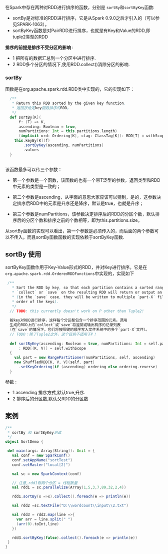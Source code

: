 
在Spark中存在两种对RDD进行排序的函数，分别是 `sortBy`和`sortByKey`函数: 

* sortBy是对标准的RDD进行排序，它是从Spark 0.9.0之后才引入的（可以参见SPARK-1063）。
* sortByKey函数是对PairRDD进行排序，也就是有Key和Value的RDD,即tuple2类型的RDD

__排序的前提是排序不受分区的影响__ :

  * 1 把所有的数据汇总到一个分区中进行排序.
  * 2 RDD多个分区的情况下,使用RDD.collect()消除分区的影响.
  
  
### sortBy

函数是在org.apache.spark.rdd.RDD类中实现的，它的实现如下：

``` scala
  /**
   * Return this RDD sorted by the given key function.
   * 返回按给定key函数排序的RDD。
   */
  def sortBy[K](
      f: (T) => K,
      ascending: Boolean = true,
      numPartitions: Int = this.partitions.length)
      (implicit ord: Ordering[K], ctag: ClassTag[K]): RDD[T] = withScope {
    this.keyBy[K](f)
        .sortByKey(ascending, numPartitions)
        .values
  }
  
```

该函数最多可以传三个参数：

* 第一个参数是一个函数，该函数的也有一个带T泛型的参数，返回类型和RDD中元素的类型是一致的；
  
* 第二个参数是ascending，从字面的意思大家应该可以猜到，是的，这参数决定排序后RDD中的元素是升序还是降序，默认是true，也就是升序；
  
* 第三个参数是numPartitions，该参数决定排序后的RDD的分区个数，默认排序后的分区个数和排序之前的个数相等，即为this.partitions.size。
  
  
从sortBy函数的实现可以看出，第一个参数是必须传入的，而后面的两个参数可以不传入。而且sortBy函数函数的实现依赖于sortByKey函数.

## sortBy 使用

sortByKey函数作用于Key-Value形式的RDD，并对Key进行排序。它是在`org.apache.spark.rdd.OrderedRDDFunctions`中实现的，实现如下

``` scala
 /**
   * Sort the RDD by key, so that each partition contains a sorted range of the elements. Calling
   * `collect` or `save` on the resulting RDD will return or output an ordered list of records
   * (in the `save` case, they will be written to multiple `part-X` files in the filesystem, in
   * order of the keys).
   */
  // TODO: this currently doesn't work on P other than Tuple2!
  
  按key对RDD进行排序，这样每个分区都包含一个排序范围的元素。调用
  生成的RDD上的`collect`或`save`将返回或输出有序的记录列表
  (在`save`的情况下，它们将按照键的顺序写入文件系统中的多个`part-X`文件）。
  // TODO：除了Tuple2之外，这个目前不适用于P！
  
  def sortByKey(ascending: Boolean = true, numPartitions: Int = self.partitions.length)
      : RDD[(K, V)] = self.withScope
  {
    val part = new RangePartitioner(numPartitions, self, ascending)
    new ShuffledRDD[K, V, V](self, part)
      .setKeyOrdering(if (ascending) ordering else ordering.reverse)
  }
``` 

参数 : 

 * 1 ascending 排序方式,默认true,升序.
 * 2 排序后的分区数,默认父RDD的分区数
 
 ## 案例 
 
 ``` scala
 /**
  * sortBy 和 sortByKey测试
  */
object SortDemo {

  def main(args: Array[String]): Unit = {
    val conf = new SparkConf()
    conf.setAppName("sortTest")
    conf.setMaster("local[2]")

    val sc = new SparkContext(conf)

    // 注意,rdd1有两个分区 = 线程数量
    val rdd1 = sc.parallelize(Array(1,5,3,7,89,32,2,4))

    rdd1.sortBy(x =>x).collect().foreach(e => println(e))

    val rdd2 =sc.textFile("D:\\wordcount\\input\\2.txt")

    val rdd3 = rdd2.map(line =>{
      var arr = line.split(" ")
      (arr(0).toInt,line)
    })

    rdd3.sortByKey(false).collect().foreach(e => println(e))
  }
}
```
